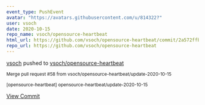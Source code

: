```yaml
---
event_type: PushEvent
avatar: "https://avatars.githubusercontent.com/u/814322?"
user: vsoch
date: 2020-10-15
repo_name: vsoch/opensource-heartbeat
html_url: https://github.com/vsoch/opensource-heartbeat/commit/2a572ffbf64759eedd25a4ab435d2fe62bedc7f4
repo_url: https://github.com/vsoch/opensource-heartbeat
---
```


<a href='https://github.com/vsoch' target='_blank'>vsoch</a> pushed to <a href='https://github.com/vsoch/opensource-heartbeat' target='_blank'>vsoch/opensource-heartbeat</a>

<small>Merge pull request #58 from vsoch/opensource-heartbeat/update-2020-10-15

[opensource-heartbeat] opensource-heartbeat/update-2020-10-15</small>

<a href='https://github.com/vsoch/opensource-heartbeat/commit/2a572ffbf64759eedd25a4ab435d2fe62bedc7f4' target='_blank'>View Commit</a>